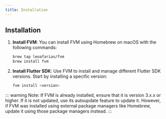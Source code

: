 ```yaml
---
title: Installation
---
```


## Installation

1. **Install FVM**: You can install FVM using Homebrew on macOS with the following commands:

   ```bash
   brew tap leoafarias/fvm
   brew install fvm
   ```

2. **Install Flutter SDK**: Use FVM to install and manage different Flutter SDK versions. Start by installing a specific version:

   ```bash
   fvm install <version>
   ```

::: warning
Note: If FVM is already installed, ensure that it is version 3.x.x or higher. If it is not updated, use its autoupdate feature to update it. However, if FVM was installed using external package managers like Homebrew, update it using those package managers instead.
:::
